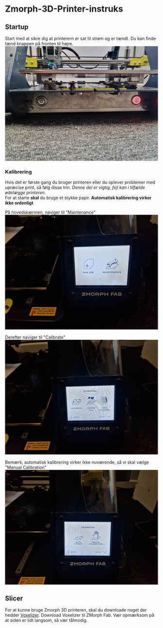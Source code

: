 # Zmorph-3D-Printer-instruks

## Startup
Start med at sikre dig at printerern er sat til strøm og er tændt. Du kan finde tænd knappen på fronten til højre.
![3DprinterShutdownButton](Images/3DprinterShutdownButton.jpg)

### Kalibrering
Hvis det er første gang du bruger printeren eller du oplever problemer med upræcise print, så følg disse trin. _Denne del er vigtig, fejl kan i tilfælde ødelægge printeren_.  
For at starte **skal** du bruge et stykke papir. **Automatisk kalibrering virker ikke ordenligt**

På hovedskærmen, naviger til "Maintenance" ![Hoved Skærm](Images/MainScreen.jpg)

Derefter naviger til "Calibrate" ![Maintenance screen](Images/MaintenanceScreen.jpg)

Bemærk, automatisk kalibrering virker ikke nuværende, så vi skal vælge "Manual Calibration" ![Kalibreringsskærm](Images/kalibrationScreen.jpg) 

## Slicer
For at kunne bruge Zmorph 3D printeren, skal du downloade noget der hedder [Voxelizer](https://zmorph3d.com/software/).
Download Voxelizer til ZMorph Fab.  Vær opmærksom på at siden er lidt langsom, så vær tålmodig.
